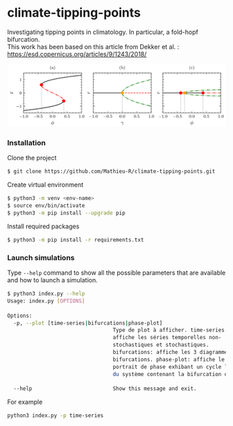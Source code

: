 # climate-tipping-points

Investigating tipping points in climatology. In particular, a fold-hopf bifurcation.    
This work has been based on this article from Dekker et al. : https://esd.copernicus.org/articles/9/1243/2018/  

![bifurcations](bifurcations.png)

### Installation
Clone the project
```bash
$ git clone https://github.com/Mathieu-R/climate-tipping-points.git
```

Create virtual environment
```bash
$ python3 -m venv <env-name>
$ source env/bin/activate
$ python3 -m pip install --upgrade pip
```

Install required packages
```bash
$ python3 -m pip install -r requirements.txt
```

### Launch simulations
Type `--help` command to show all the possible parameters that are available and how to launch a simulation.
```bash
$ python3 index.py --help
Usage: index.py [OPTIONS]

Options:
  -p, --plot [time-series|bifurcations|phase-plot]
                                  Type de plot à afficher. time-series:
                                  affiche les séries temporelles non-
                                  stochastiques et stochastiques.
                                  bifurcations: affiche les 3 diagrammes de
                                  bifurcations. phase-plot: affiche le
                                  portrait de phase exhibant un cycle limite
                                  du système contenant la bifurcation de hopf.

  --help                          Show this message and exit.
```

For example
```bash
python3 index.py -p time-series
```
